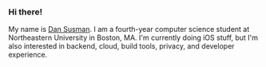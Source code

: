 ### Hi there!

My name is [Dan Susman](https://dansusman.dev). I am a fourth-year computer science student at Northeastern University in Boston, MA. I'm currently doing iOS stuff, but I'm also interested in backend, cloud, build tools, privacy, and developer experience.
